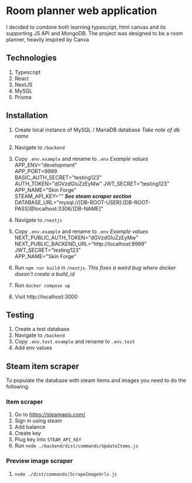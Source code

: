 
# Room planner web application

I decided to combine both learning typescript, html canvas and its supporting JS API and MongoDB. The project was designed to be a room planner, heavily inspired by Canva

## Technologies
1. Typescript
2. React
3. NextJS
4. MySQL
5. Prisma

## Installation
1.  Create local instance of MySQL / MariaDB database
    *Take note of db name*
2. Navigate to `/backend`
3. Copy `.env.example` and rename to `.env`
   *Example values*
   APP_ENV="development"  
   APP_PORT=9999  
   BASIC_AUTH_SECRET="testing123"  
   AUTH_TOKEN="dGVzdGluZzEyMw"
   JWT_SECRET="testing123"  
   APP_NAME="Skin Forge"  
   STEAM_API_KEY="" ***See steam scraper section***
   DATABASE_URL="mysql://[DB-ROOT-USER]:[DB-ROOT-PASS]@localhost:3306/[DB-NAME]"
4. Navigate to `/nextjs`
5. Copy `.env.example` and rename to `.env`
   *Example values*
   NEXT_PUBLIC_AUTH_TOKEN="dGVzdGluZzEyMw"  
   NEXT_PUBLIC_BACKEND_URL="http://localhost:9999"  
   JWT_SECRET="testing123"  
   APP_NAME="Skin Forge"

6. Run `npm run build` in `/nextjs`.
   *This fixes a weird bug where docker doesn't create a build_id*

7. Run `docker compose up`
8. Visit http://localhost:3000

## Testing
1. Create a test database
2. Navigate to `/backend`
3. Copy `.env.test.example` and rename to `.env.test`
4. Add env values

## Steam item scraper
To populate the database with steam items and images you need to do the following.

### Item scraper
1. Go to https://steamapis.com/
2. Sign in using steam
3. Add balance
4. Create key
5. Plug key into `STEAM_API_KEY`
6. Run `node ./backend/dist/commands/UpdateItems.js`

### Preview image scraper
1. `node ./dist/commands/ScrapeImageUrls.js` 